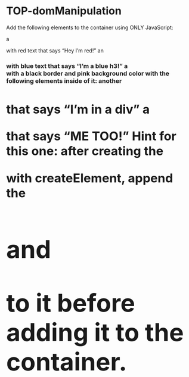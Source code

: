 # TOP-domManipulation

Add the following elements to the container using ONLY JavaScript:

a <p> with red text that says “Hey I’m red!”
an <h3> with blue text that says “I’m a blue h3!”
a <div> with a black border and pink background color with the following elements inside of it:
  another <h1> that says “I’m in a div”
  a <p> that says “ME TOO!”
  Hint for this one: after creating the <div> with createElement, append the <h1> and <p> to it before adding it to the container.
